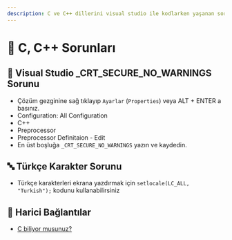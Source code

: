 ```yaml
---
description: C ve C++ dillerini visual studio ile kodlarken yaşanan sorunlardan biri
---
```


# 🐛 C, C++ Sorunları

## 🐞 Visual Studio \_CRT\_SECURE\_NO\_WARNINGS Sorunu

* Çözüm gezginine sağ tıklayıp `Ayarlar` \(`Properties`\) veya ALT + ENTER a basınız.
* Configuration: All Configuration
* C++
* Preprocessor
* Preprocessor Definitaion - Edit
* En üst boşluğa `_CRT_SECURE_NO_WARNINGS` yazın ve kaydedin.

## 🔤 Türkçe Karakter Sorunu

* Türkçe karakterleri ekrana yazdırmak için `setlocale(LC_ALL, "Turkish");` kodunu kullanabilirsiniz

## 🔗 Harici Bağlantılar

* [C biliyor musunuz?](http://plepa.com/2018/12/21/c-biliyor-musunuz/)

